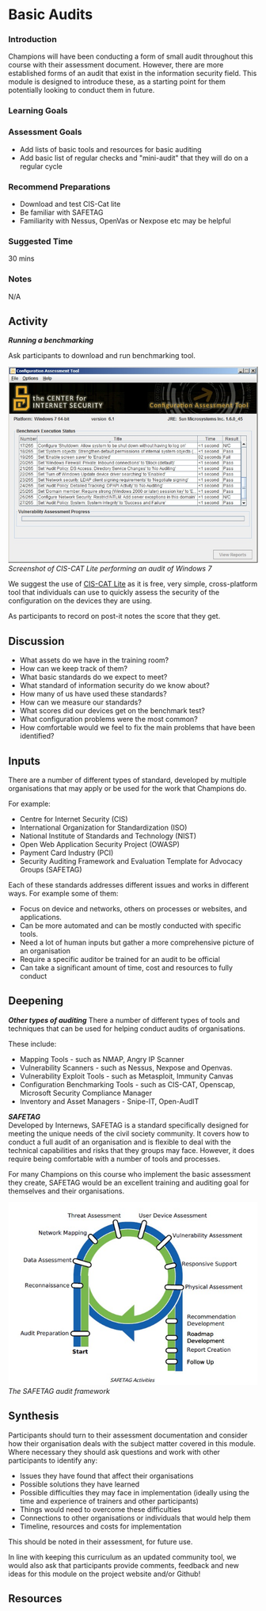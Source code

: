 # Basic Audits


### Introduction    

Champions will have been conducting a form of small audit throughout this course with their assessment document. However, there are more established forms of an audit that exist in the information security field. This module is designed to introduce these, as a starting point for them potentially looking to conduct them in future.

### Learning Goals


### Assessment Goals
* Add lists of basic tools and resources for basic auditing
* Add basic list of regular checks and "mini-audit" that they will do on a regular cycle

### Recommend Preparations
* Download and test CIS-Cat lite
* Be familiar with SAFETAG
* Familiarity with Nessus, OpenVas or Nexpose etc may be helpful

### Suggested Time
30 mins

### Notes
N/A

## Activity
***Running a benchmarking***

Ask participants to download and run benchmarking tool. 

![CIS-CAT Lite](img/audits/ciscatlite.jpg)
*Screenshot of CIS-CAT Lite performing an audit of Windows 7*

We suggest the use of [CIS-CAT Lite](https://www.cisecurity.org) as it is free, very simple, cross-platform tool that individuals can use to quickly assess the security of the configuration on the devices they are using.

As participants to record on post-it notes the score that they get.
    
## Discussion 
* What assets do we have in the training room?
* How can we keep track of them?
* What basic standards do we expect to meet?
* What standard of information security do we know about?
* How many of us have used these standards?
* How can we measure our standards?
* What scores did our devices get on the benchmark test?
* What configuration problems were the most common?
* How comfortable would we feel to fix the main problems that have been identified?

## Inputs 
There are a number of different types of standard, developed by multiple organisations that may apply or be used for the work that Champions do.

For example:    

* Centre for Internet Security (CIS)
* International Organization for Standardization (ISO)
* National Institute of Standards and Technology (NIST)
* Open Web Application Security Project (OWASP) 
* Payment Card Industry (PCI)
* Security Auditing Framework and Evaluation Template for Advocacy Groups (SAFETAG)

Each of these standards addresses different issues and works in different ways. For example some of them:

* Focus on device and networks, others on processes or websites, and applications. 
* Can be more automated and can be mostly conducted with specific tools.  
* Need a lot of human inputs but gather a more comprehensive picture of an organisation
* Require a specific auditor be trained for an audit to be official
* Can take a significant amount of time, cost and resources to fully conduct

## Deepening
***Other types of auditing***
There a number of different types of tools and techniques that can be used for helping conduct audits of organisations.

These include:

* Mapping Tools - such as NMAP, Angry IP Scanner
* Vulnerability Scanners - such as Nessus, Nexpose and Openvas.
* Vulnerability Exploit Tools - such as Metasploit, Immunity Canvas
* Configuration Benchmarking Tools - such as CIS-CAT, Openscap, Microsoft Security Compliance Manager
* Inventory and Asset Managers - Snipe-IT, Open-AudIT

***SAFETAG***   
Developed by Internews, SAFETAG is a standard specifically designed for meeting the unique needs of the civil society community. It covers how to conduct a full audit of an organisation and is flexible to deal with the technical capabilities and risks that they groups may face. However, it does require being comfortable with a number of tools and processes. 

For many Champions on this course who implement the basic assessment they create, SAFETAG would be an excellent training and auditing goal for themselves and their organisations.

![CIS-CAT Lite](img/audits/safetagaudit.jpeg)
*The SAFETAG audit framework*

## Synthesis
Participants should turn to their assessment documentation and consider how their organisation deals with the subject matter covered in this module. Where necessary they should ask questions and work with other participants to identify any:
 
* Issues they have found that affect their organisations
* Possible solutions they have learned
* Possible difficulties they may face in implementation (ideally using the time and experience of trainers and other participants)
* Things would need to overcome these difficulties
* Connections to other organisations or individuals that would help them
* Timeline, resources and costs for implementation

This should be noted in their assessment, for future use. 

In line with keeping this curriculum as an updated community tool, we would also ask that participants provide comments, feedback and new ideas for this module on the project website and/or Github!
 
## Resources

